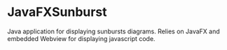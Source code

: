 # JavaFXSunburst
Java application for displaying sunbursts diagrams. Relies on JavaFX and embedded Webview for displaying javascript code.
